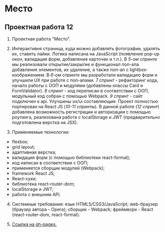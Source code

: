 # Место

## Проектная работа 12

1. Проектная работа "Место".

2. Интерактивня страница, куда можно добавлять фотографии, удалять их, ставить лайки. Логика написана на JavaScript (появление pop-up окон, валидация форм, добавление карточек и т.п.). В *5-ом спринте* мы реализовали открытие/закрытие и функционал поп-апа добавления элементов, их удаление, а также поп-ап с lightbox-изображением. В *6-ом спринте* мы разработали валидацию форм и улучшили UX при работе с поп-апами. *7 спринт* - рефакторинг кода, начало работы с ООП и модулями (добавлены классы Card и FormValidator). *8 спринт* - код переписан в соответствии с ООП, модульный код собран с помощью Webpack. *9 спринт* - сайт подключен к api. Улучшены ux/ui составляющие.
Проект полностью портирован на React JS (*10-11 спринты*).
В данной работе (*12 спринт*) добавлена возможность регистрации и авторизации с помощью роутинга, реализована работа с localStorage и JWT (предварительно подготовлена верстка на JSX).

3. Применяемые технологии:
  - flexbox;
  - grid layout;
  - адаптивная верстка;
  - валидация форм (с помощью библиотеки react-formal);
  - код написан в соответствии с ООП;
  - применяется сборщик модулей (Webpack);
  - framework React JS;
  - React-хуки;
  - библиотека react-router-dom;
  - localStorage и JWT;
  - работа с внешним API.

4. Системные требования: язык HTML5/CSS3/JavaScript; web-браузер (браузер автора - Opera); сборщик - Webpack; фреймворк - React (react-router-dom, react-formal).

5. [Ссылка на gh-pages.](https://antoshkow.github.io/mesto/ "Ссылка на gh-pages.")
